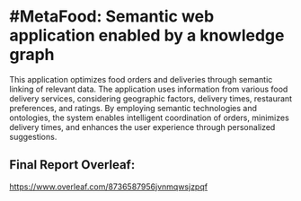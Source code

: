 # #MetaFood: Semantic web application enabled by a knowledge graph

This application optimizes food orders and deliveries through semantic linking of relevant data. The application uses information from various food delivery services, considering geographic factors, delivery times, restaurant preferences, and ratings. By employing semantic technologies and ontologies, the system enables intelligent coordination of orders, minimizes delivery times, and enhances the user experience through personalized suggestions.

## Final Report Overleaf:

https://www.overleaf.com/8736587956jvnmqwsjzpqf





